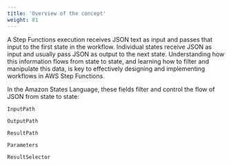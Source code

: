 ```yaml
---
title: 'Overview of the concept'
weight: 81
---
```


A Step Functions execution receives JSON text as input and passes that input to the first state in the workflow. Individual states receive JSON as input and usually pass JSON as output to the next state. Understanding how this information flows from state to state, and learning how to filter and manipulate this data, is key to effectively designing and implementing workflows in AWS Step Functions.

In the Amazon States Language, these fields filter and control the flow of JSON from state to state:

`InputPath`

`OutputPath`

`ResultPath`

`Parameters`

`ResultSelector`
